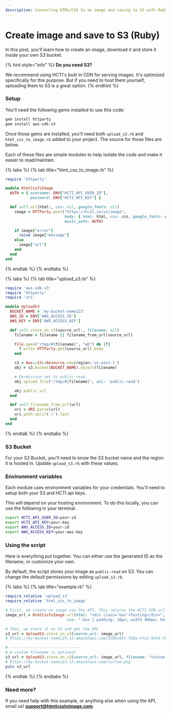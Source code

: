 ```yaml
---
description: Converting HTML/CSS to an image and saving to S3 with Ruby
---
```


# Create image and save to S3 \(Ruby\)

In this post, you'll learn how to create an image, download it and store it inside your own S3 bucket.

{% hint style="info" %}
**Do you need S3?**

We recommend using HCTI's built in CDN for serving images. It's optimized specifically for this purpose. But if you need to host them yourself, uploading them to S3 is a great option.
{% endhint %}

### Setup

You'll need the following gems installed to use this code:

```bash
gem install httparty
gem install aws-sdk-s3
```

Once those gems are installed, you'll need both `upload_s3.rb` and `html_css_to_image.rb` added to your project. The source for those files are below.

Each of these files are simple modules to help isolate the code and make it easier to read/maintain.

{% tabs %}
{% tab title="html\_css\_to\_image.rb" %}
```ruby
require 'httparty'

module HtmlCssToImage
  AUTH = { username: ENV["HCTI_API_USER_ID"],
           password: ENV["HCTI_API_KEY"] }

  def self.url(html:, css: nil, google_fonts: nil)
    image = HTTParty.post("https://hcti.io/v1/image",
                          body: { html: html, css: css, google_fonts: google_fonts },
                          basic_auth: AUTH)

    if image["error"]
      raise image["message"]
    else
      image["url"]
    end
  end
end
```
{% endtab %}
{% endtabs %}

{% tabs %}
{% tab title="upload\_s3.rb" %}
```ruby
require 'aws-sdk-s3'
require 'httparty'
require 'uri'

module UploadS3
  BUCKET_NAME = 'my-bucket-name123'
  AWS_ID = ENV['AWS_ACCESS_ID']
  AWS_KEY = ENV['AWS_ACCESS_KEY']

  def self.store_on_s3(source_url:, filename: nil)
    filename = filename || filename_from_url(source_url)

    File.open("/tmp/#{filename}", "wb") do |f|
      f.write HTTParty.get(source_url).body
    end

    s3 = Aws::S3::Resource.new(region:'us-east-1')
    obj = s3.bucket(BUCKET_NAME).object(filename)

    # Permission set to public read.
    obj.upload_file("/tmp/#{filename}", acl: 'public-read')

    obj.public_url
  end

  def self.filename_from_url(url)
    uri = URI.parse(url)
    uri.path.split('/').last
  end
end
```
{% endtab %}
{% endtabs %}

### S3 Bucket

For your S3 Bucket, you'll need to know the S3 bucket name and the region it is hosted in. Update `upload_s3.rb` with these values.

### Environment variables

Each module uses environment variables for your credentials. You'll need to setup both your S3 and HCTI api keys.

This will depend on your hosting environment. To do this locally, you can use the following in your terminal.

```bash
export HCTI_API_USER_ID=your-id
export HCTI_API_KEY=your-key
export AWS_ACCESS_ID=your-id
export AWS_ACCESS_KEY=your-aws-key
```

### Using the script

Here is everything put together. You can either use the generated ID as the filename, or customize your own.

By default, the script stores your image as `public-read` on S3. You can change the default permissions by editing `upload_s3.rb`.

{% tabs %}
{% tab title="example.rb" %}
```ruby
require_relative 'upload_s3'
require_relative 'html_css_to_image'

# First, we create an image via the API. This returns the HCTI CDN url.
image_url = HtmlCssToImage.url(html: "<div class='box'>Testing</div>",
                           css: ".box { padding: 10px; width 400px; height 400px; border: 4px green solid; }")

# Then, we store it on S3 and get the URL
s3_url = UploadS3.store_on_s3(source_url: image_url)
# https://my-bucket-name123.s3.amazonaws.com/556bc69f-7b0a-4fa1-9e54-f5248c03dffb

# ------------------------------- 
# A custom filename is optional
s3_url = UploadS3.store_on_s3(source_url: image_url, filename: "custom.png")
# https://my-bucket-name123.s3.amazonaws.com/custom.png
puts s3_url
```
{% endtab %}
{% endtabs %}

### Need more?

If you need help with this example, or anything else when using the API, email us! **support@htmlcsstoimage.com**

